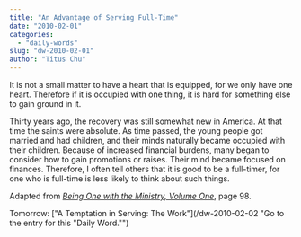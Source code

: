 ```yaml
---
title: "An Advantage of Serving Full-Time"
date: "2010-02-01"
categories: 
  - "daily-words"
slug: "dw-2010-02-01"
author: "Titus Chu"
---
```


It is not a small matter to have a heart that is equipped, for we only have one heart. Therefore if it is occupied with one thing, it is hard for something else to gain ground in it.

Thirty years ago, the recovery was still somewhat new in America. At that time the saints were absolute. As time passed, the young people got married and had children, and their minds naturally became occupied with their children. Because of increased financial burdens, many began to consider how to gain promotions or raises. Their mind became focused on finances. Therefore, I often tell others that it is good to be a full-timer, for one who is full-time is less likely to think about such things.

Adapted from _[Being One with the Ministry, Volume One](/book-one-with-the-ministry-vol-1 "Go to the listing for this book.")_, page 98.

Tomorrow: ["A Temptation in Serving: The Work"](/dw-2010-02-02 "Go to the entry for this "Daily Word."")
